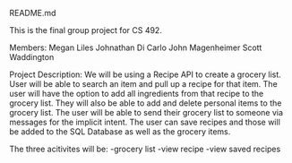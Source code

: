README.md

This is the final group project for CS 492.

Members:
  Megan Liles
  Johnathan Di Carlo
  John Magenheimer
  Scott Waddington
  
 Project Description:
  We will be using a Recipe API to create a grocery list. User will be able to search an item and pull up a recipe for that item. The user will have the option to add all ingredients from that recipe to the grocery list. 
  They will also be able to add and delete personal items to the grocery list.
  The user will be able to send their grocery list to someone via messages for the implicit intent.
  The user can save recipes and those will be added to the SQL Database as well as the grocery items.
  
  The three acitivites will be:
    -grocery list
    -view recipe
    -view saved recipes
    
